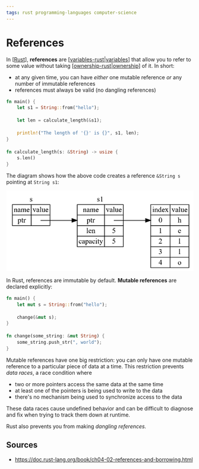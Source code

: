 ```yaml
---
tags: rust programming-languages computer-science
---
```


# References

In [[Rust]], **references** are [[variables-rust|variables]] that allow you to refer to some value without taking [[ownership-rust|ownership]] of it. In short:

- at any given time, you can have _either_ one mutable reference _or_ any number of immutable references
- references must always be valid (no dangling references)

```rust
fn main() {
    let s1 = String::from("hello");

    let len = calculate_length(&s1);

    println!("The length of '{}' is {}", s1, len);
}

fn calculate_length(s: &String) -> usize {
    s.len()
}
```

The diagram shows how the above code creates a reference `&String s` pointing at `String s1`:

![Diagram of references in Rust](../public/attachments/rust-references-diagram.png)

In Rust, references are immutable by default. **Mutable references** are declared explicitly:

```rust
fn main() {
    let mut s = String::from("hello");

    change(&mut s);
}

fn change(some_string: &mut String) {
    some_string.push_str(", world");
}
```

Mutable references have one big restriction: you can only have one mutable reference to a particular piece of data at a time. This restriction prevents _data races_, a race condition where

- two or more pointers access the same data at the same time
- at least one of the pointers is being used to write to the data
- there's no mechanism being used to synchronize access to the data

These data races cause undefined behavior and can be difficult to diagnose and fix when trying to track them down at runtime.

Rust also prevents you from making _dangling references._

## Sources

- <https://doc.rust-lang.org/book/ch04-02-references-and-borrowing.html>

[//begin]: # "Autogenerated link references for markdown compatibility"
[Rust]: rust "Rust"
[variables-rust|variables]: variables-rust "Variables (Rust)"
[ownership-rust|ownership]: ownership-rust "Ownership (Rust)"
[//end]: # "Autogenerated link references"
